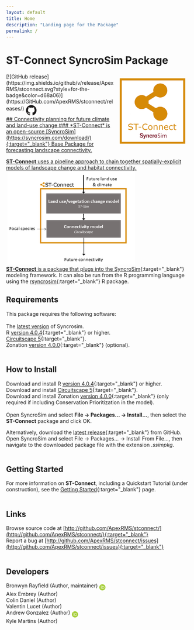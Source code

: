 ```yaml
---
layout: default
title: Home
description: "Landing page for the Package"
permalink: /
---
```


# **ST-Connect** SyncroSim Package
<img align="right" style="padding: 13px" width="180" src="assets/images/logo/stconnect-sticker.png">
[![GitHub release](https://img.shields.io/github/v/release/ApexRMS/stconnect.svg?style=for-the-badge&color=d68a06)](https://GitHub.com/ApexRMS/stconnect/releases/)    <a href="https://github.com/ApexRMS/stconnect"><img align="middle" style="padding: 1px" width="30" src="assets/images/logo/github-trans2.png">
<br>
## Connectivity planning for future climate and land-use change
### *ST-Connect* is an open-source [SyncroSim](https://syncrosim.com/download/){:target="_blank"} Base Package for forecasting landscape connectivity.


**ST-Connect** uses a pipeline approach to chain together spatially-explicit models of landscape change and habitat connectivity.
<br>
<img align="middle" style="padding: 3px" width="350" src="assets/images/pipeline-1.PNG">
<br>
**ST-Connect** is a package that plugs into the [SyncroSim](https://syncrosim.com/){:target="_blank"} modeling framework. It can also be run from the R programming language using the [rsyncrosim](https://syncrosim.com/r-package/){:target="_blank"} R package.

## Requirements

This package requires the following software:
<br>
<br>
The <a href="https://syncrosim.com/download/" target="_blank">latest version</a> of Syncrosim.
<br>
R [version 4.0.4](https://www.r-project.org/){:target="_blank"} or higher.
<br>
[Circuitscape 5](https://circuitscape.org/downloads/){:target="_blank"}.
<br>
Zonation [version 4.0.0](https://github.com/cbig/zonation-core/releases){:target="_blank"} (optional).
<br>
<br>
## How to Install

Download and install R [version 4.0.4](https://www.r-project.org/){:target="_blank"} or higher.
<br>
Download and install [Circuitscape 5](https://circuitscape.org/downloads/){:target="_blank"}.
<br>
Download and install Zonation [version 4.0.0](https://github.com/cbig/zonation-core/releases){:target="_blank"} (only required if including Conservation Prioritization in the model).
<br>
<br>
Open SyncroSim and select **File -> Packages… -> Install…**, then select the **ST-Connect** package and click OK.

Alternatively, download the [latest release](https://github.com/ApexRMS/stconnect/releases/){:target="_blank"} from GitHub. Open SyncroSim and select File -> Packages… -> Install From File…, then navigate to the downloaded package file with the extension *.ssimpkg*.
<br>
<br>
## Getting Started

For more information on **ST-Connect**, including a Quickstart Tutorial (under construction), see the [Getting Started](https://apexrms.github.io/stconnect/getting_started.html){:target="_blank"} page.
<br>
<br>
## Links

Browse source code at
[http://github.com/ApexRMS/stconnect/](http://github.com/ApexRMS/stconnect/){:target="_blank"}
<br>
Report a bug at
[http://github.com/ApexRMS/stconnect/issues](http://github.com/ApexRMS/stconnect/issues){:target="_blank"}
<br>
<br>
## Developers

Bronwyn Rayfield (Author, maintainer) <a href="https://orcid.org/0000-0003-1768-1300" target="_blank"><img align="middle" style="padding: 0.5px" width="17" src="assets/images/ORCID.png"></a>
<br>
Alex Embrey (Author)
<br>
Colin Daniel (Author)
<br>
Valentin Lucet (Author)
<br>
Andrew Gonzalez (Author) <a href="https://orcid.org/0000-0001-6075-8081" target="_blank"><img align="middle" style="padding: 0.5px" width="17" src="assets/images/ORCID.png"></a>
<br>
Kyle Martins (Author)
